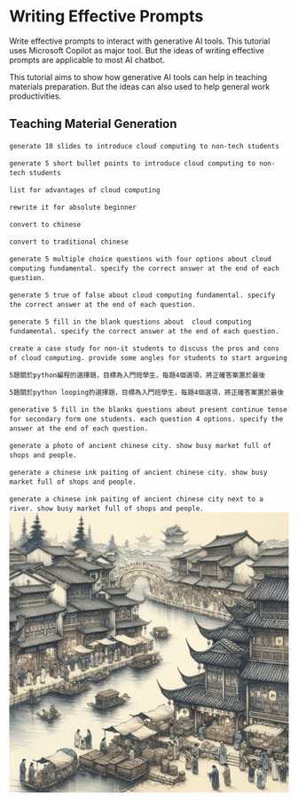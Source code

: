 # Writing Effective Prompts

Write effective prompts to interact with generative AI tools. This tutorial uses Microsoft Copilot as major tool. But the ideas of writing effective prompts are applicable to most AI chatbot.

This tutorial aims to show how generative AI tools can help in teaching materials preparation. But the ideas can also used to help general work productivities.

## Teaching Material Generation

`generate 10 slides to introduce cloud computing to non-tech students`

`generate 5 short bullet points to introduce cloud computing to non-tech students`

`list for advantages of cloud computing`

`rewrite it for absolute beginner`

`convert to chinese`

`convert to traditional chinese`

`generate 5 multiple choice questions with four options about cloud computing fundamental. specify the correct answer at the end of each question.`

`generate 5 true of false about cloud computing fundamental. specify the correct answer at the end of each question.`

`generate 5 fill in the blank questions about  cloud computing fundamental. specify the correct answer at the end of each question.`

`create a case study for non-it students to discuss the pros and cons of cloud computing. provide some angles for students to start argueing`

`5題關於python編程的選擇題，目標為入門班學生，每題4個選項，將正確答案置於最後`

`5題關於python looping的選擇題，目標為入門班學生，每題4個選項，將正確答案置於最後`

`generative 5 fill in the blanks questions about present continue tense for secondary form one students. each question 4 options. specify the answer at the end of each question.`

`generate a photo of ancient chinese city. show busy market full of shops and people.`

`generate a chinese ink paiting of ancient chinese city. show busy market full of shops and people.`

`generate a chinese ink paiting of ancient chinese city next to a river. show busy market full of shops and people.`
![](./images/chinese-city-next-to-river.png)
